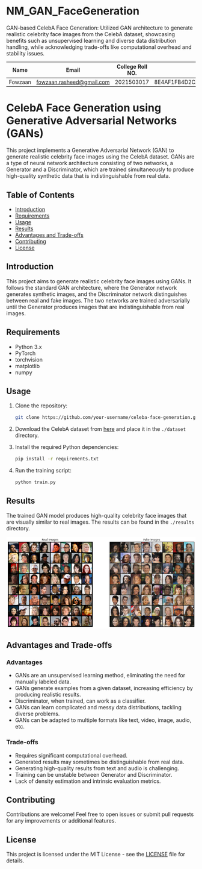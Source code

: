 # NM_GAN_FaceGeneration
GAN-based CelebA Face Generation: Utilized GAN architecture to generate realistic celebrity face images from the CelebA dataset, showcasing benefits such as unsupervised learning and diverse data distribution handling, while acknowledging trade-offs like computational overhead and stability issues.

| Name            | Email                          | College Roll NO. | NM ID          |
| --------------- | ------------------------------ | ------------------- | -------------- |
| Fowzaan         | fowzaan.rasheed@gmail.com      | 2021503017       | 8E4AF1FB4D2CAD089814D6BED938AC27   |



# CelebA Face Generation using Generative Adversarial Networks (GANs)

This project implements a Generative Adversarial Network (GAN) to generate realistic celebrity face images using the CelebA dataset. GANs are a type of neural network architecture consisting of two networks, a Generator and a Discriminator, which are trained simultaneously to produce high-quality synthetic data that is indistinguishable from real data.

## Table of Contents

- [Introduction](#introduction)
- [Requirements](#requirements)
- [Usage](#usage)
- [Results](#results)
- [Advantages and Trade-offs](#advantages-and-trade-offs)
- [Contributing](#contributing)
- [License](#license)

## Introduction

This project aims to generate realistic celebrity face images using GANs. It follows the standard GAN architecture, where the Generator network generates synthetic images, and the Discriminator network distinguishes between real and fake images. The two networks are trained adversarially until the Generator produces images that are indistinguishable from real images.

## Requirements

- Python 3.x
- PyTorch
- torchvision
- matplotlib
- numpy

## Usage

1. Clone the repository:

   ```bash
   git clone https://github.com/your-username/celeba-face-generation.git
   ```

2. Download the CelebA dataset from [here](http://mmlab.ie.cuhk.edu.hk/projects/CelebA.html) and place it in the `./dataset` directory.

3. Install the required Python dependencies:

   ```bash
   pip install -r requirements.txt
   ```

4. Run the training script:

   ```bash
   python train.py
   ```

## Results

The trained GAN model produces high-quality celebrity face images that are visually similar to real images. The results can be found in the `./results` directory.

![Real vs Fake Images](./results/real_vs_fake.png)

## Advantages and Trade-offs

### Advantages

- GANs are an unsupervised learning method, eliminating the need for manually labeled data.
- GANs generate examples from a given dataset, increasing efficiency by producing realistic results.
- Discriminator, when trained, can work as a classifier.
- GANs can learn complicated and messy data distributions, tackling diverse problems.
- GANs can be adapted to multiple formats like text, video, image, audio, etc.

### Trade-offs

- Requires significant computational overhead.
- Generated results may sometimes be distinguishable from real data.
- Generating high-quality results from text and audio is challenging.
- Training can be unstable between Generator and Discriminator.
- Lack of density estimation and intrinsic evaluation metrics.


## Contributing

Contributions are welcome! Feel free to open issues or submit pull requests for any improvements or additional features.

## License

This project is licensed under the MIT License - see the [LICENSE](./LICENSE) file for details.
